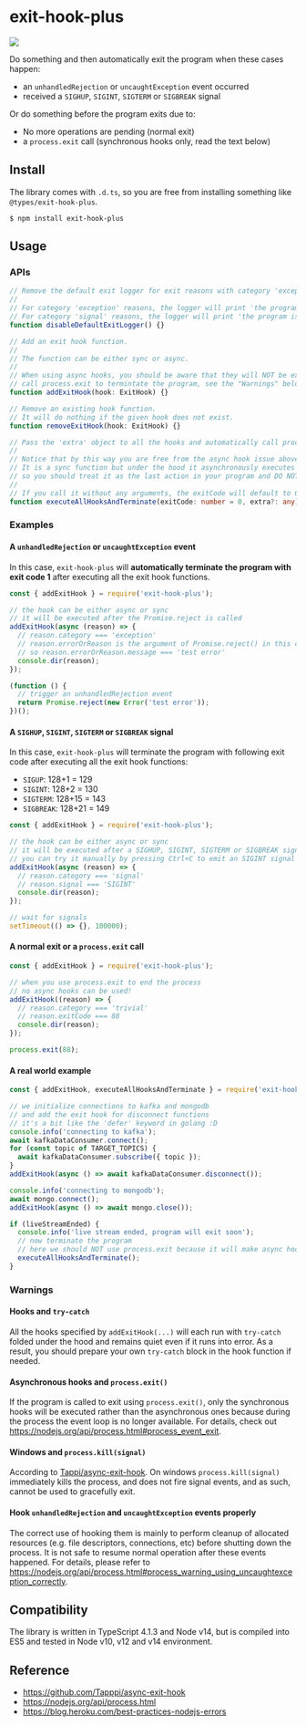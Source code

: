 # exit-hook-plus

![](https://github.com/darkyzhou/exit-hook-plus/workflows/Node.js%20CI/badge.svg)

Do something and then automatically exit the program when these cases happen:

- an `unhandledRejection` or `uncaughtException` event occurred
- received a `SIGHUP`, `SIGINT`, `SIGTERM` or `SIGBREAK` signal

Or do something before the program exits due to:

- No more operations are pending (normal exit)
- a `process.exit` call (synchronous hooks only, read the text below)

## Install

The library comes with `.d.ts`, so you are free from installing something like `@types/exit-hook-plus`.

```text
$ npm install exit-hook-plus
```

## Usage

### APIs

```typescript
// Remove the default exit logger for exit reasons with category 'exception' and 'signal'.
//
// For category 'exception' reasons, the logger will print 'the program is now exiting due to unhandled exception: (reason.errorOrReason or its stack when it's an error)'.
// For category 'signal' reasons, the logger will print 'the program is now exiting due to receiving signal: (signal name)'.
function disableDefaultExitLogger() {}

// Add an exit hook function.
//
// The function can be either sync or async.
//
// When using async hooks, you should be aware that they will NOT be executed if you manually
// call process.exit to termintate the program, see the "Warnings" below.
function addExitHook(hook: ExitHook) {}

// Remove an existing hook function.
// It will do nothing if the given hook does not exist.
function removeExitHook(hook: ExitHook) {}

// Pass the 'extra' object to all the hooks and automatically call process.exit with 'exitCode'.
//
// Notice that by this way you are free from the async hook issue above.
// It is a sync function but under the hood it asynchronously executes the hooks and terminate the program
// so you should treat it as the last action in your program and DO NOT run other codes after calling it.
//
// If you call it without any arguments, the exitCode will default to 0 and extra to undefined.
function executeAllHooksAndTerminate(exitCode: number = 0, extra?: any) {}
```

### Examples

#### A `unhandledRejection` or `uncaughtException` event

In this case, `exit-hook-plus` will **automatically terminate the program with exit code 1** after executing all the exit hook functions.

```javascript
const { addExitHook } = require('exit-hook-plus');

// the hook can be either async or sync
// it will be executed after the Promise.reject is called
addExitHook(async (reason) => {
  // reason.category === 'exception'
  // reason.errorOrReason is the argument of Promise.reject() in this case
  // so reason.errorOrReason.message === 'test error'
  console.dir(reason);
});

(function () {
  // trigger an unhandledRejection event
  return Promise.reject(new Error('test error'));
})();
```

#### A `SIGHUP`, `SIGINT`, `SIGTERM` or `SIGBREAK` signal

In this case, `exit-hook-plus` will terminate the program with following exit code after executing all the exit hook functions:

- `SIGUP`: 128+1 = 129
- `SIGINT`: 128+2 = 130
- `SIGTERM`: 128+15 = 143
- `SIGBREAK`: 128+21 = 149

```javascript
const { addExitHook } = require('exit-hook-plus');

// the hook can be either async or sync
// it will be executed after a SIGHUP, SIGINT, SIGTERM or SIGBREAK signal was sent
// you can try it manually by pressing Ctrl+C to emit an SIGINT signal
addExitHook(async (reason) => {
  // reason.category === 'signal'
  // reason.signal === 'SIGINT'
  console.dir(reason);
});

// wait for signals
setTimeout(() => {}, 100000);
```

#### A normal exit or a `process.exit` call

```javascript
const { addExitHook } = require('exit-hook-plus');

// when you use process.exit to end the process
// no async hooks can be used!
addExitHook((reason) => {
  // reason.category === 'trivial'
  // reason.exitCode === 88
  console.dir(reason);
});

process.exit(88);
```

#### A real world example

```javascript
const { addExitHook, executeAllHooksAndTerminate } = require('exit-hook-plus');

// we initialize connections to kafka and mongodb
// and add the exit hook for disconnect functions
// it's a bit like the 'defer' keyword in golang :D
console.info('connecting to kafka');
await kafkaDataConsumer.connect();
for (const topic of TARGET_TOPICS) {
  await kafkaDataConsumer.subscribe({ topic });
}
addExitHook(async () => await kafkaDataConsumer.disconnect());

console.info('connecting to mongodb');
await mongo.connect();
addExitHook(async () => await mongo.close());

if (liveStreamEnded) {
  console.info('live stream ended, program will exit soon');
  // now terminate the program
  // here we should NOT use process.exit because it will make async hooks unable to execute, see the "Warnings" below
  executeAllHooksAndTerminate();
}
```

### Warnings

#### Hooks and `try-catch`

All the hooks specified by `addExitHook(...)` will each run with `try-catch` folded under the hood and remains quiet even if it runs into error.
As a result, you should prepare your own `try-catch` block in the hook function if needed.

#### Asynchronous hooks and `process.exit()`

If the program is called to exit using `process.exit()`, only the synchronous hooks will be executed rather than the asynchronous ones because during the process the event loop is no longer available. For details, check out https://nodejs.org/api/process.html#process_event_exit.

#### Windows and `process.kill(signal)`

According to [Tappi/async-exit-hook](https://github.com/Tapppi/async-exit-hook/blob/master/readme.md#windows-and-processkillsignal).
On windows `process.kill(signal)` immediately kills the process, and does not fire signal events, and as such, cannot be used to gracefully exit.

#### Hook `unhandledRejection` and `uncaughtException` events properly

The correct use of hooking them is mainly to perform cleanup of allocated resources (e.g. file descriptors, connections, etc) before shutting down the process.
It is not safe to resume normal operation after these events happened. For details, please refer to https://nodejs.org/api/process.html#process_warning_using_uncaughtexception_correctly.

## Compatibility

The library is written in TypeScript 4.1.3 and Node v14, but is compiled into ES5 and tested in Node v10, v12 and v14 environment.

## Reference

- https://github.com/Tapppi/async-exit-hook
- https://nodejs.org/api/process.html
- https://blog.heroku.com/best-practices-nodejs-errors
